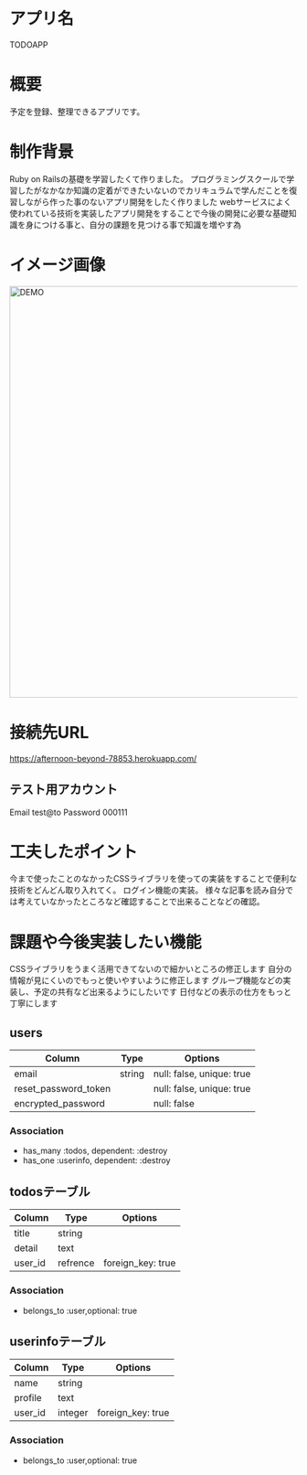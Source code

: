 # アプリ名

TODOAPP

# 概要

予定を登録、整理できるアプリです。

# 制作背景

Ruby on Railsの基礎を学習したくて作りました。
プログラミングスクールで学習したがなかなか知識の定着ができたいないのでカリキュラムで学んだことを復習しながら作った事のないアプリ開発をしたく作りました
webサービスによく使われている技術を実装したアプリ開発をすることで今後の開発に必要な基礎知識を身につける事と、自分の課題を見つける事で知識を増やす為

# イメージ画像

<img width="720" alt="DEMO" src="https://user-images.githubusercontent.com/62636793/83269898-b3e53a00-a202-11ea-87aa-0317e93bc7a9.png">

# 接続先URL

https://afternoon-beyond-78853.herokuapp.com/

## テスト用アカウント
Email       test@to
Password    000111

# 工夫したポイント

今まで使ったことのなかったCSSライブラリを使っての実装をすることで便利な技術をどんどん取り入れてく。
ログイン機能の実装。
様々な記事を読み自分では考えていなかったところなど確認することで出来ることなどの確認。

# 課題や今後実装したい機能

CSSライブラリをうまく活用できてないので細かいところの修正します
自分の情報が見にくいのでもっと使いやすいように修正します
グループ機能などの実装し、予定の共有など出来るようにしたいです
日付などの表示の仕方をもっと丁寧にします


## users
|Column|Type|Options|
|------|----|-------|
|email|string|null: false, unique: true|
|reset_password_token||null: false, unique: true|
|encrypted_password||null: false|

### Association
- has_many :todos, dependent: :destroy
- has_one :userinfo, dependent: :destroy


## todosテーブル
|Column|Type|Options|
|------|----|-------|
|title|string||
|detail|text|
|user_id|refrence|foreign_key: true|

### Association
- belongs_to :user,optional: true


## userinfoテーブル

|Column|Type|Options|
|------|----|-------|
|name|string||
|profile|text||
|user_id|integer|foreign_key: true|

### Association
- belongs_to :user,optional: true

